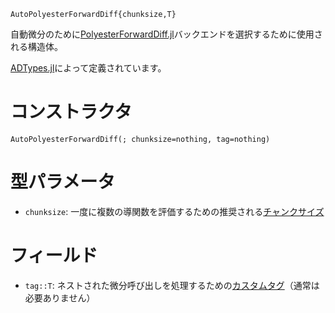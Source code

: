 ```
AutoPolyesterForwardDiff{chunksize,T}
```

自動微分のために[PolyesterForwardDiff.jl](https://github.com/JuliaDiff/PolyesterForwardDiff.jl)バックエンドを選択するために使用される構造体。

[ADTypes.jl](https://github.com/SciML/ADTypes.jl)によって定義されています。

# コンストラクタ

```
AutoPolyesterForwardDiff(; chunksize=nothing, tag=nothing)
```

# 型パラメータ

  * `chunksize`: 一度に複数の導関数を評価するための推奨される[チャンクサイズ](https://juliadiff.org/ForwardDiff.jl/stable/user/advanced/#Configuring-Chunk-Size)

# フィールド

  * `tag::T`: ネストされた微分呼び出しを処理するための[カスタムタグ](https://juliadiff.org/ForwardDiff.jl/release-0.10/user/advanced.html#Custom-tags-and-tag-checking-1)（通常は必要ありません）
